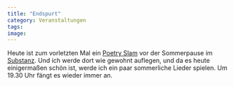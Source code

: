 ```yaml
---
title: "Endspurt"
category: Veranstaltungen
tags: 
image: 
---
```


Heute ist zum vorletzten Mal ein [Poetry Slam](http://www.planetslam.de) vor der Sommerpause im [Substanz](http://www.substanz-club.de). Und ich werde dort wie gewohnt auflegen, und da es heute einigermaßen schön ist, werde ich ein paar sommerliche Lieder spielen. Um 19.30 Uhr fängt es wieder immer an.